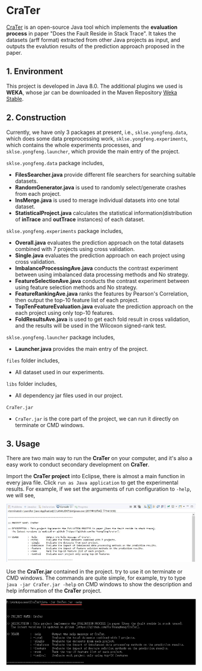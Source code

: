# CraTer

[CraTer](https://github.com/Gu-Youngfeng/CraTer) is an open-source Java tool which implements the **evaluation process** in paper "Does the Fault Reside in Stack Trace". It takes the datasets (arff format) extracted from other Java projects as input, and outputs the evalution results of the prediction approach proposed in the paper. 

## 1. Environment

This project is developed in Java 8.0. The additional plugins we used is **WEKA**, whose jar can be downloaded in the Maven Repository [Weka Stable](http://mvnrepository.com/artifact/nz.ac.waikato.cms.weka/weka-stable).

## 2. Construction

Currently, we have only 3 packages at present, i.e., `sklse.yongfeng.data`, which does some data preprocessing work, `sklse.yongfeng.experiments`, which contains the whole experiments processes, and `sklse.yongfeng.launcher`, which provide the main entry of the project.

`sklse.yongfeng.data` package includes,

- **FilesSearcher.java** provide different file searchers for searching suitable datasets.
- **RandomGenerator.java** is used to randomly select/generate crashes from each project.
- **InsMerge.java** is used to merage individual datasets into one total dataset.
- **StatisticalProject.java** calculates the statistical information(distribution of **inTrace** and **outTrace** instances) of each dataset.

`sklse.yongfeng.experiments` package includes,

- **Overall.java** evaluates the prediction approach on the total datasets combined with 7 projects using cross validation.
- **Single.java** evaluates the prediction approach on each project using cross validation.
- **ImbalanceProcessingAve.java** conducts the contrast experiment between using imbalanced data processing methods and No strategy.
- **FeatureSelectionAve.java** conducts the contrast experiment between using feature selection methods and No strategy.
- **FeatureRankingAve.java** ranks the features by Pearson's Correlation, then output the top-10 feature list of each project.
- **TopTenFeatureEvaluation.java** evaluate the prediction approach on the each project using only top-10 features.
- **FoldResultsAve.java** is used to get each fold result in cross validation, and the results will be used in the Wilcoxon signed-rank test.

`sklse.yongfeng.launcher` package includes,

- **Launcher.java** provides the main entry of the project.

`files` folder includes,

- All dataset used in our experiments.

`libs` folder includes,

- All dependency jar files used in our project.

`CraTer.jar`

- `CraTer.jar` is the core part of the project, we can run it directly on terminate or CMD windows.

## 3. Usage

There are two main way to run the **CraTer** on your computer, and it's also a easy work to conduct secondary development on **CraTer**.

Import the **CraTer project** into Eclipse, there is almost a main function in every java file. Click `run as Java application` to get the experimental results. For example, if we set the arguments of run configuration to `-help`, we will see,

![carter-eclipse](img/carter2.jpg)

Use the **CraTer.jar** contained in the project. try to use it on terminate or CMD windows. The commands are quite simple, for example, try to type `java -jar CraTer.jar -help` on CMD windows to show the description and help information of the **CraTer** project.

![carter-cmd](img/carter.jpg)

